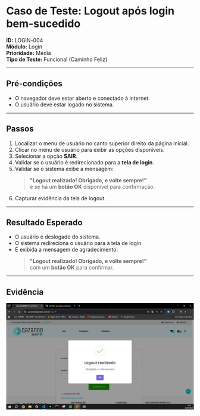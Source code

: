 # Caso de Teste: Logout após login bem-sucedido
**ID:** LOGIN-004  
**Módulo:** Login  
**Prioridade:** Média  
**Tipo de Teste:** Funcional (Caminho Feliz)  

---

## Pré-condições
- O navegador deve estar aberto e conectado à internet.  
- O usuário deve estar logado no sistema.

---

## Passos
1. Localizar o menu de usuário no canto superior direito da página inicial.  
2. Clicar no menu de usuário para exibir as opções disponíveis.  
3. Selecionar a opção **SAIR**.  
4. Validar se o usuário é redirecionado para a **tela de login**.  
5. Validar se o sistema exibe a mensagem:  
   > **"Logout realizado! Obrigado, e volte sempre!"**  
   e se há um **botão OK** disponível para confirmação.  
6. Capturar evidência da tela de logout.

---

## Resultado Esperado
- O usuário é deslogado do sistema.  
- O sistema redireciona o usuário para a tela de login.  
- É exibida a mensagem de agradecimento:  
  > **"Logout realizado! Obrigado, e volte sempre!"**  
  com um **botão OK** para confirmar.

---

## Evidência
![Evidência de Logout](/3_Evidências/2_Login/LOGIN-004_Logout.JPG)
